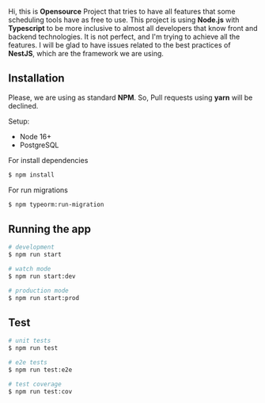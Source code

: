 Hi, this is **Opensource** Project that tries to have all features that some scheduling tools have as free to use.
This project is using **Node.js** with **Typescript** to be more inclusive to almost all developers that know front and backend technologies.
It is not perfect, and I'm trying to achieve all the features. I will be glad to have issues related to the best practices of **NestJS**, which are the framework we are using. 

## Installation
Please, we are using as standard **NPM**. So, Pull requests using **yarn** will be declined.

Setup:
- Node 16+
- PostgreSQL

For install dependencies
```bash
$ npm install
```

For run migrations
```bash
$ npm typeorm:run-migration
```
## Running the app

```bash
# development
$ npm run start

# watch mode
$ npm run start:dev

# production mode
$ npm run start:prod
```

  

## Test
```bash
# unit tests
$ npm run test

# e2e tests
$ npm run test:e2e

# test coverage
$ npm run test:cov
```

  